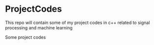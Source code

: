 ProjectCodes
============

This repo will contain some of my project codes in c++ related to signal processing and machine learning



Some project codes
